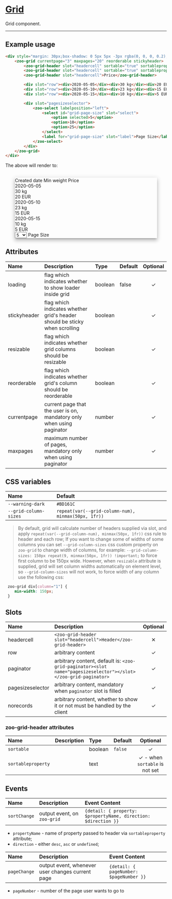 # [Grid](#grid)

Grid component.

***

## Example usage

```HTML
<div style="margin: 30px;box-shadow: 0 5px 5px -3px rgba(0, 0, 0, 0.2), 0 8px 10px 1px rgba(0, 0, 0, 0.14), 0 3px 14px 2px rgba(0, 0, 0, 0.12)">
	<zoo-grid currentpage="3" maxpages="20" reorderable stickyheader>
		<zoo-grid-header slot="headercell" sortable="true" sortableproperty="createdDate">Created date</zoo-grid-header>
		<zoo-grid-header slot="headercell" sortable="true" sortableproperty="minWeight">Min weight</zoo-grid-header>
		<zoo-grid-header slot="headercell">Price</zoo-grid-header>

		<div slot="row"><div>2020-05-05</div><div>30 kg</div><div>20 EUR</div></div>
		<div slot="row"><div>2020-05-10</div><div>23 kg</div><div>15 EUR</div></div>
		<div slot="row"><div>2020-05-15</div><div>10 kg</div><div>5 EUR</div></div>

		<div slot="pagesizeselector">
			<zoo-select labelposition="left">
				<select id="grid-page-size" slot="select">
					<option selected>5</option>
					<option>10</option>
					<option>25</option>
				</select>
				<label for="grid-page-size" slot="label">Page Size</label>
			</zoo-select>
		</div>
	</zoo-grid>
</div>
```

The above will render to:

<div style="margin: 30px; box-shadow: 0 5px 5px -3px rgba(0, 0, 0, 0.2), 0 8px 10px 1px rgba(0, 0, 0, 0.14), 0 3px 14px 2px rgba(0, 0, 0, 0.12)">
	<zoo-grid currentpage="3" maxpages="20" reorderable stickyheader>
		<zoo-grid-header slot="headercell" sortable="true" sortableproperty="createdDate">Created date</zoo-grid-header>
		<zoo-grid-header slot="headercell" sortable="true" sortableproperty="minWeight">Min weight</zoo-grid-header>
		<zoo-grid-header slot="headercell">Price</zoo-grid-header>
		<div slot="row"><div>2020-05-05</div><div>30 kg</div><div>20 EUR</div></div>
		<div slot="row"><div>2020-05-10</div><div>23 kg</div><div>15 EUR</div></div>
		<div slot="row">
			<div>2020-05-15</div><div>10 kg</div><div>5 EUR</div>
		</div>
		<div slot="pagesizeselector">
			<zoo-select labelposition="left">
				<select id="grid-page-size" slot="select">
					<option selected>5</option>
					<option>10</option>
					<option>25</option>
				</select>
				<label for="grid-page-size" slot="label">Page Size</label>
			</zoo-select>
		</div>
	</zoo-grid>
</div>

## Attributes

| **Name**     | **Description**                                                            | **Type** | **Default** | **Optional** |
| :----------- | :------------------------------------------------------------------------- | :------- | :---------- | :----------: |
| loading      | flag which indicates whether to show loader inside grid                    | boolean  | false       |   &#10003;   |
| stickyheader | flag which indicates whether grid's header should be sticky when scrolling | boolean  |             |   &#10003;   |
| resizable    | flag which indicates whether grid columns should be resizable              | boolean  |             |   &#10003;   |
| reorderable  | flag which indicates whether grid's column should be reorderable           | boolean  |             |   &#10003;   |
| currentpage  | current page that the user is on, mandatory only when using paginator      | number   |             |   &#10003;   |
| maxpages     | maximum number of pages, mandatory only when using paginator               | number   |             |   &#10003;   |

## CSS variables

| **Name**              | **Default**                                         |
| :-------------------- | :-------------------------------------------------- |
| `--warning-dark`      | `#BD161C`                                           |
| `--grid-column-sizes` | `repeat(var(--grid-column-num), minmax(50px, 1fr))` |

> By default, grid will calculate number of headers supplied via slot,
> and apply `repeat(var(--grid-column-num), minmax(50px, 1fr))` css rule
> to header and each row; If you want to change some of widths of some columns
> you can set `--grid-column-sizes` css custom property on `zoo-grid`
> to change width of columns, for example: `--grid-column-sizes: 150px repeat(9, minmax(50px, 1fr)) !important;`
> to force first column to be 150px wide.
> However, when `resizable` attribute is supplied, grid will set column widths automatically on element level,
> so `--grid-column-sizes` will not work, to force width of any column use the following css:

```CSS
 zoo-grid div[column="1"] {
	min-width: 150px;
 }
```

## Slots

| **Name**         | **Description**                                                                                                 | **Optional** |
| :--------------- | :-------------------------------------------------------------------------------------------------------------- | :----------: |
| headercell       | `<zoo-grid-header slot="headercell">Header</zoo-grid-header>`                                                   |   &#10005;   |
| row              | arbitrary content                                                                                               |   &#10003;   |
| paginator        | arbitrary content, default is: `<zoo-grid-paginator><slot name="pagesizeselector"></slot></zoo-grid-paginator>` |   &#10003;   |
| pagesizeselector | arbitrary content, mandatory when `paginator` slot is filled                                                    |   &#10003;   |
| norecords        | arbitrary content, whether to show it or not must be handled by the client                                      |   &#10003;   |

### zoo-grid-header attributes

| **Name**           | **Description** | **Type** | **Default** |             **Optional**              |
| :----------------- | :-------------: | :------- | :---------- | :-----------------------------------: |
| `sortable`         |                 | boolean  | `false`     |               &#10003;                |
| `sortableproperty` |                 | text     |             | &#10003; - when `sortable` is not set |

## Events

| **Name**     | **Description**              | **Event Content**                                              |
| :----------- | :--------------------------- | :------------------------------------------------------------- |
| `sortChange` | output event,  on `zoo-grid` | `{detail: { property: $propertyName, direction: $direction }}` |

- `propertyName` - name of property passed to header via `sortableproperty` attribute;
- `direction` - either `desc`, `asc` or `undefined`; 

| **Name**     | **Description**                                  | **Event Content**                       |
| :----------- | :----------------------------------------------- | :-------------------------------------- |
| `pageChange` | output event, whenever user changes current page | `{detail: { pageNumber: $pageNumber }}` |

- `pageNumber` - number of the page user wants to go to
